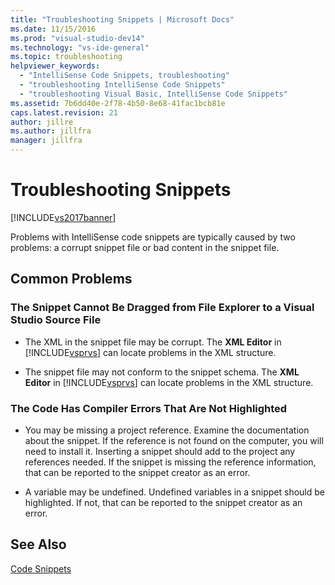 ```yaml
---
title: "Troubleshooting Snippets | Microsoft Docs"
ms.date: 11/15/2016
ms.prod: "visual-studio-dev14"
ms.technology: "vs-ide-general"
ms.topic: troubleshooting
helpviewer_keywords:
  - "IntelliSense Code Snippets, troubleshooting"
  - "troubleshooting IntelliSense Code Snippets"
  - "troubleshooting Visual Basic, IntelliSense Code Snippets"
ms.assetid: 7b6dd40e-2f78-4b50-8e68-41fac1bcb81e
caps.latest.revision: 21
author: jillre
ms.author: jillfra
manager: jillfra
---
```

# Troubleshooting Snippets
[!INCLUDE[vs2017banner](../includes/vs2017banner.md)]

Problems with IntelliSense code snippets are typically caused by two problems: a corrupt snippet file or bad content in the snippet file.

## Common Problems

### The Snippet Cannot Be Dragged from File Explorer to a Visual Studio Source File

- The XML in the snippet file may be corrupt. The **XML Editor** in [!INCLUDE[vsprvs](../includes/vsprvs-md.md)] can locate problems in the XML structure.

- The snippet file may not conform to the snippet schema. The **XML Editor** in [!INCLUDE[vsprvs](../includes/vsprvs-md.md)] can locate problems in the XML structure.

### The Code Has Compiler Errors That Are Not Highlighted

- You may be missing a project reference. Examine the documentation about the snippet. If the reference is not found on the computer, you will need to install it. Inserting a snippet should add to the project any references needed. If the snippet is missing the reference information, that can be reported to the snippet creator as an error.

- A variable may be undefined. Undefined variables in a snippet should be highlighted. If not, that can be reported to the snippet creator as an error.

## See Also
 [Code Snippets](../ide/code-snippets.md)
